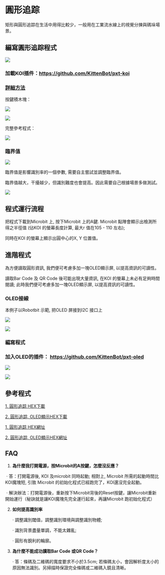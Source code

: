 # **圓形追踪**

矩形與圓形追踪在生活中用得比較少，一般用在工業流水線上的視覺分揀與碼垛場景。

## 編寫圓形追踪程式

![](../../PWmodules/images/mcbanner.png)

### 加載KOI插件：https://github.com/KittenBot/pxt-koi

### [詳細方法](../makecodeQs.md)

按鍵積木塊：

 ![](KOI07/01-1.png)

 ![](KOI06/01.png)

完整參考程式：

  ![](KOI07/02-1.png)

### 臨界值

 ![](KOI07/04-1.png)

臨界值是影響識別率的一個參數, 需要自主嘗試並調整臨界值。

臨界值越大，干擾越少，但識別難度也會提高。因此需要自己根據場景多做測試。

  ![](KOI06/02-1.png)

## 程式運行流程


把程式下載到Microbit 上, 按下Microbit 上的A鍵. Microbit 點陣會顯示出檢測所得之半徑值 (佔KOI 的螢幕長度計算, 最大r 值在105 - 110 左右); 

同時在KOI 的螢幕上顯示出圓中心的X, Y 位置值。

## 進階程式

為方便讀取圓形資訊, 我們便可考慮多加一塊OLED顯示屏, 以提高資訊的可讀性。

讀取Bar Code 及 QR Code 後可能出現大量資訊, 在KOI 的螢幕上未必有足夠時間閱讀; 此時我們便可考慮多加一塊OLED顯示屏, 以提高資訊的可讀性。

### OLED接線

本例子以Robotbit 示範, 把OLED 屏接到I2C 接口上

![](KOI06/03-1.png)

![](KOI06/03-1.png)

### 編寫程式

### 加入OLED的插件： https://github.com/KittenBot/pxt-oled

 ![](KOI07/03-1.png)

 ![](KOI06/04-1.png)

## 參考程式

[1. 圓形追踪 HEX下載](https://bit.ly/KOICircleRegHex)

[2. 圓形追踪, OLED顯示HEX下載](https://bit.ly/KOICircleRegOLEDHex)

[1. 圓形追踪 HEX網址](https://makecode.microbit.org/_hKMV8JRWePxH)

[2. 圓形追踪, OLED顯示HEX網址](https://makecode.microbit.org/_8XiW1V3R20WA)

## FAQ

1. **為什麼我打開電源，按Microbit的A按鍵，怎麼沒反應？**

​       ·    答：打開電源後, KOI 及microbit 同時起動; 相對上, Microbit 所需的起動時間比KOI魔塊短, 引致 Microbit 的初始化程式已經跑完了，KOI還沒完全起動。

​       ·    解決辦法：打開電源後，重新按下Microbit背後的Reset按鍵，讓Microbit重新開始運行（秘訣就是讓KOI魔塊先完全運行起來，再讓Microbit 跑初始化程式）



2. **如何提高識別率**

   ·    調整識別閾值，調整識別環境與調整識別物體;

   ·    識別背景盡量單調，不能太雜亂;

   ·    圓形有銳利的輪廓。
   
2. **為什麼不能成功讀取Bar Code 或QR Code？**

   ·    答：條碼及二維碼的寬度要求不小於3.5cm; 若條碼太小，會因解析度太小的原因無法識別。另掃描時保證完全條碼或二維碼入鏡且清晰。

   

   


